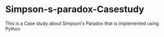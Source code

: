 # Simpson-s-paradox-Casestudy

This is a Case study about Simpson's Paradox that is implemented using Python
